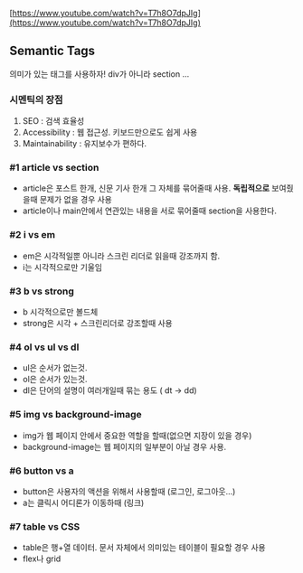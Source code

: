 [https://www.youtube.com/watch?v=T7h8O7dpJIg](https://www.youtube.com/watch?v=T7h8O7dpJIg)

## Semantic Tags

의미가 있는 태그를 사용하자! 
div가 아니라 section ... 

### 시멘틱의 장점

1. SEO : 검색 효율성
2. Accessibility : 웹 접근성. 키보드만으로도 쉽게 사용
3. Maintainability : 유지보수가 편하다. 

 

### #1 article vs section

- article은 포스트 한개, 신문 기사 한개 그 자체를 묶어줄때 사용. **독립적으로** 보여줬을때 문제가 없을 경우 사용
- article이나 main안에서 연관있는 내용을 서로 묶어줄때 section을 사용한다.

### #2 i vs em

- em은 시각적일뿐 아니라 스크린 리더로 읽을때 강조까지 함.
- i는 시각적으로만 기울임

### #3 b vs strong

- b 시각적으로만 볼드체
- strong은 시각 + 스크린리더로 강조할때 사용

### #4 ol vs ul vs dl

- ul은 순서가 없는것.
- ol은 순서가 있는것.
- dl은 단어의 설명이 여러개일때 묶는 용도 ( dt → dd)

### #5 img vs background-image

- img가 웹 페이지 안에서 중요한 역할을 할때(없으면 지장이 있을 경우)
- background-image는 웹 페이지의 일부분이 아닐 경우 사용.

### #6 button vs a

- button은 사용자의 액션을 위해서 사용할때 (로그인, 로그아웃...)
- a는 클릭시 어디론가 이동하때 (링크)

### #7 table vs CSS

- table은 행+열 데이터. 문서 자체에서 의미있는 테이블이 필요할 경우 사용
- flex나 grid
